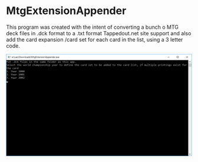 # MtgExtensionAppender

This program was created with the intent of converting a bunch o MTG deck files in .dck format to a .txt format Tappedout.net site support
and also add the card expansion /card set for each card in the list, using a 3 letter code.

![alt text](https://raw.githubusercontent.com/ltlombardi/MtgExtensionAppender/master/Printscreen.png)
